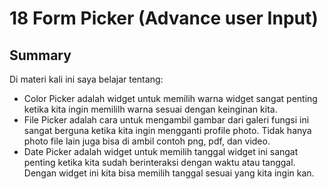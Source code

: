 # 18 Form Picker (Advance user Input)
## Summary
Di materi kali ini saya belajar tentang:
- Color Picker adalah widget untuk memilih warna widget sangat penting ketika kita ingin memililh warna sesuai dengan keinginan kita.
- File Picker adalah cara untuk mengambil gambar dari galeri fungsi ini sangat berguna ketika kita ingin mengganti profile photo. Tidak hanya photo file lain juga bisa di ambil contoh png, pdf, dan video.
- Date Picker adalah widget untuk memilih tanggal widget ini sangat penting ketika kita sudah berinteraksi dengan waktu atau tanggal. Dengan widget ini kita bisa memilih tanggal sesuai yang kita ingin kan.